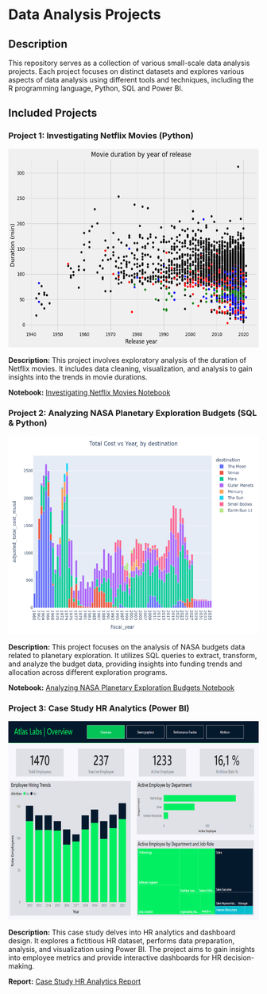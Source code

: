 # Data Analysis Projects

## Description

This repository serves as a collection of various small-scale data analysis projects. Each project focuses on distinct datasets and explores various aspects of data analysis using different tools and techniques, including the R programming language, Python, SQL and Power BI.

## Included Projects

### Project 1: Investigating Netflix Movies (Python)

<img src="investigating-netflix-movies/images/plot.png" alt="Investigating Netflix Movies" width="600" height="400">

**Description:** This project involves exploratory analysis of the duration of Netflix movies. It includes data cleaning, visualization, and analysis to gain insights into the trends in movie durations.

**Notebook:** [Investigating Netflix Movies Notebook](https://github.com/Nostrand/data-analysis-projects/blob/main/investigating-netflix-movies/notebook.ipynb)


### Project 2: Analyzing NASA Planetary Exploration Budgets (SQL & Python)

<img src="analyzing-nasa-planetary-exploration-budgets/plot2.png" alt="NASA Budget Analysis" width="600" height="400">

**Description:** This project focuses on the analysis of NASA budgets data related to planetary exploration. It utilizes SQL queries to extract, transform, and analyze the budget data, providing insights into funding trends and allocation across different exploration programs.

**Notebook:** [Analyzing NASA Planetary Exploration Budgets Notebook](https://github.com/Nostrand/data-analysis-projects/blob/main/analyzing-nasa-planetary-exploration-budgets/notebook.ipynb)


### Project 3: Case Study HR Analytics (Power BI)

<img src="case-study-hr-analytics-in-power-bi/images/overview.png" alt="HR Analytics Dashboard" width="600" height="400">

**Description:** This case study delves into HR analytics and dashboard design. It explores a fictitious HR dataset, performs data preparation, analysis, and visualization using Power BI. The project aims to gain insights into employee metrics and provide interactive dashboards for HR decision-making.

**Report:** [Case Study HR Analytics Report](https://github.com/Nostrand/data-analysis-projects/blob/main/case-study-hr-analytics-in-power-bi/case-study-hr-analytics.md)

